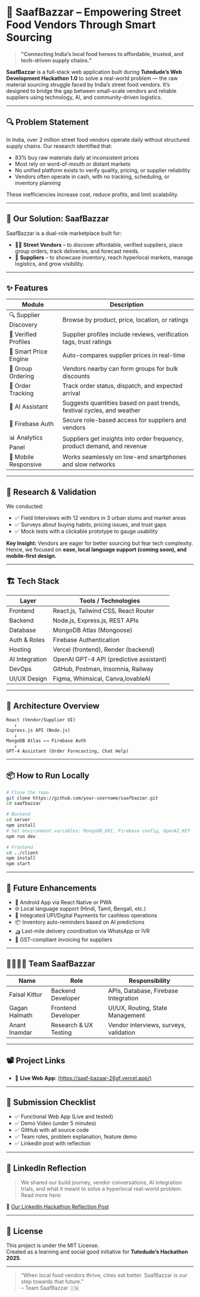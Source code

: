 
# 🧺 SaafBazzar – Empowering Street Food Vendors Through Smart Sourcing

> **"Connecting India’s local food heroes to affordable, trusted, and tech-driven supply chains."**

**SaafBazzar** is a full-stack web application built during **Tutedude’s Web Development Hackathon 1.0** to solve a real-world problem — the raw material sourcing struggle faced by India’s street food vendors. It’s designed to bridge the gap between small-scale vendors and reliable suppliers using technology, AI, and community-driven logistics.

---

## 🔍 Problem Statement

In India, over 2 million street food vendors operate daily without structured supply chains. Our research identified that:

- 83% buy raw materials daily at inconsistent prices  
- Most rely on word-of-mouth or distant markets  
- No unified platform exists to verify quality, pricing, or supplier reliability  
- Vendors often operate in cash, with no tracking, scheduling, or inventory planning  

These inefficiencies increase cost, reduce profits, and limit scalability.

---

## 🎯 Our Solution: SaafBazzar

SaafBazzar is a dual-role marketplace built for:

- 🧑‍🍳 **Street Vendors** – to discover affordable, verified suppliers, place group orders, track deliveries, and forecast needs.  
- 🏪 **Suppliers** – to showcase inventory, reach hyperlocal markets, manage logistics, and grow visibility.

---

## ✨ Features

| Module                | Description                                                                 |
|-----------------------|-----------------------------------------------------------------------------|
| 🔍 Supplier Discovery | Browse by product, price, location, or ratings                             |
| 💬 Verified Profiles  | Supplier profiles include reviews, verification tags, trust ratings        |
| 🧾 Smart Price Engine | Auto-compares supplier prices in real-time                                 |
| 🤝 Group Ordering     | Vendors nearby can form groups for bulk discounts                          |
| 🚚 Order Tracking     | Track order status, dispatch, and expected arrival                         |
| 🤖 AI Assistant       | Suggests quantities based on past trends, festival cycles, and weather     |
| 🔐 Firebase Auth      | Secure role-based access for suppliers and vendors                         |
| 📊 Analytics Panel    | Suppliers get insights into order frequency, product demand, and revenue   |
| 📱 Mobile Responsive  | Works seamlessly on low-end smartphones and slow networks                  |

---

## 🧠 Research & Validation

We conducted:

- ✅ Field Interviews with 12 vendors in 3 urban slums and market areas  
- ✅ Surveys about buying habits, pricing issues, and trust gaps  
- ✅ Mock tests with a clickable prototype to gauge usability  

**Key Insight:** Vendors are eager for better sourcing but fear tech complexity. Hence, we focused on **ease, local language support (coming soon), and mobile-first design.**

---

## 🏗️ Tech Stack

| Layer         | Tools / Technologies                            |
|---------------|--------------------------------------------------|
| Frontend      | React.js, Tailwind CSS, React Router            |
| Backend       | Node.js, Express.js, REST APIs                  |
| Database      | MongoDB Atlas (Mongoose)                        |
| Auth & Roles  | Firebase Authentication                         |
| Hosting       | Vercel (frontend), Render (backend)             |
| AI Integration| OpenAI GPT-4 API (predictive assistant)         |
| DevOps        | GitHub, Postman, Insomnia, Railway              |
| UI/UX Design  | Figma, Whimsical, Canva,lovableAI                        |

---

## 📐 Architecture Overview

```
React (Vendor/Supplier UI)
   ↓
Express.js API (Node.js)
   ↓
MongoDB Atlas ←→ Firebase Auth
   ↓
GPT-4 Assistant (Order Forecasting, Chat Help)
```

---

## 📦 How to Run Locally

```bash
# Clone the repo
git clone https://github.com/your-username/saafbazzar.git
cd saafbazzar

# Backend
cd server
npm install
# Set environment variables: MongoDB_URI, Firebase config, OpenAI_KEY
npm run dev

# Frontend
cd ../client
npm install
npm start
```

---

## 🚀 Future Enhancements

- 📱 Android App via React Native or PWA  
- 🌐 Local language support (Hindi, Tamil, Bengali, etc.)  
- 💸 Integrated UPI/Digital Payments for cashless operations  
- 📦 Inventory auto-reminders based on AI predictions  
- 🛺 Last-mile delivery coordination via WhatsApp or IVR  
- 🧾 GST-compliant invoicing for suppliers  

---

## 👨‍👩‍👧‍👦 Team SaafBazzar

| Name         | Role                  | Responsibility                         |
|--------------|-----------------------|----------------------------------------|
| Faisal Kittur| Backend Developer     | APIs, Database, Firebase Integration   |
| Gagan Halmath| Frontend Developer    | UI/UX, Routing, State Management       |
| Anant Inamdar| Research & UX Testing | Vendor interviews, surveys, validation |


---

## 📽️ Project Links

- 🔗 **Live Web App**: [(https://saaf-bazaar-26gf.vercel.app/)](https://saaf-bazaar-26gf.vercel.app/)  
---

## 🏁 Submission Checklist

- ✅ Functional Web App (Live and tested)  
- ✅ Demo Video (under 5 minutes)  
- ✅ GitHub with all source code  
- ✅ Team roles, problem explanation, feature demo  
- ✅ LinkedIn post with reflection  

---

## 📢 LinkedIn Reflection

> We shared our build journey, vendor conversations, AI integration trials, and what it meant to solve a hyperlocal real-world problem. Read more here:

🔗 [Our LinkedIn Hackathon Reflection Post]((https://www.linkedin.com/in/anantinamdar77/))

---

## 📝 License

This project is under the MIT License.  
Created as a learning and social good initiative for **Tutedude’s Hackathon 2025**.

---

> “When local food vendors thrive, cities eat better. SaafBazzar is our step towards that future.”  
> – Team SaafBazzar 🇮🇳
